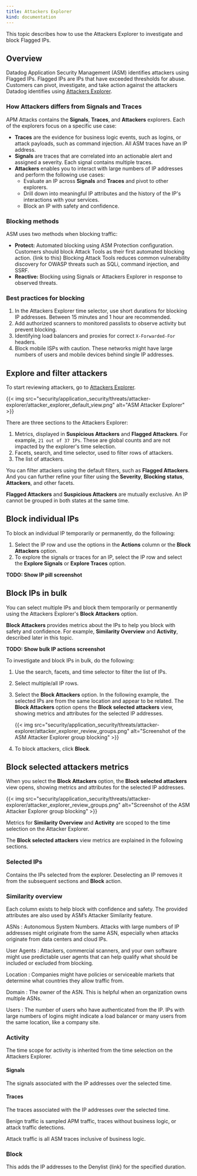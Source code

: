```yaml
---
title: Attackers Explorer
kind: documentation
---
```


This topic describes how to use the Attackers Explorer to investigate and block Flagged IPs.

## Overview

Datadog Application Security Management (ASM) identifies attackers using Flagged IPs. Flagged IPs are IPs that have exceeded thresholds for abuse. Customers can pivot, investigate, and take action against the attackers Datadog identifies using [Attackers Explorer][1]. 

### How Attackers differs from Signals and Traces

APM Attacks contains the **Signals**, **Traces**, and **Attackers** explorers. Each of the explorers focus on a specific use case:

- **Traces** are the evidence for business logic events, such as logins, or attack payloads, such as command injection. All ASM traces have an IP address.
- **Signals** are traces that are correlated into an actionable alert and assigned a severity. Each signal contains multiple traces.
- **Attackers** enables you to interact with large numbers of IP addresses and perform the following use cases:
  - Evaluate an IP across **Signals** and **Traces** and pivot to other explorers.
  - Drill down into meaningful IP attributes and the history of the IP's interactions with your services.
  - Block an IP with safety and confidence.

### Blocking methods

ASM uses two methods when blocking traffic:

- **Protect:** Automated blocking using ASM Protection configuration.
  Customers should block Attack Tools as their first automated blocking action. {link to this} Blocking Attack Tools reduces common vulnerability discovery for OWASP threats such as SQLi, command injection, and SSRF.
- **Reactive:** Blocking using Signals or Attackers Explorer in response to observed threats.

### Best practices for blocking

1. In the Attackers Explorer time selector, use short durations for blocking IP addresses. Between 15 minutes and 1 hour are recommended. 
2. Add authorized scanners to monitored passlists to observe activity but prevent blocking.
3. Identifying load balancers and proxies for correct `X-Forwarded-For` headers.
4. Block mobile ISPs with caution. These networks might have large numbers of users and mobile devices behind single IP addresses.

## Explore and filter attackers

To start reviewing attackers, go to [Attackers Explorer][1].

{{< img src="security/application_security/threats/attacker-explorer/attacker_explorer_default_view.png" alt="ASM Attacker Explorer"  >}}

There are three sections to the Attackers Explorer:

1. Metrics, displayed in **Suspicious Attackers** and **Flagged Attackers**. For example, `21 out of 37 IPs`. These are global counts and are not impacted by the explorer's time selection.
2. Facets, search, and time selector, used to filter rows of attackers.
3. The list of attackers.

You can filter attackers using the default filters, such as **Flagged Attackers**. And you can further refine your filter using the **Severity**, **Blocking status**, **Attackers**, and other facets. 

<div class="alert alert-info"><strong>Flagged Attackers</strong> and <strong>Suspicious Attackers</strong> are mutually exclusive. An IP cannot be grouped in both states at the same time.</a></div>


## Block individual IPs

To block an individual IP temporarily or permanently, do the following:

1. Select the IP row and use the options in the **Actions** column or the **Block Attackers** option.
2. To explore the signals or traces for an IP, select the IP row and select the **Explore Signals** or **Explore Traces** option.

**TODO: Show IP pill screenshot**

## Block IPs in bulk

You can select multiple IPs and block them temporarily or permanently using the Attackers Explorer's **Block Attackers** option. 

**Block Attackers** provides metrics about the IPs to help you block with safety and confidence. For example, **Similarity Overview** and **Activity**, described later in this topic.


**TODO: Show bulk IP actions screenshot**

To investigate and block IPs in bulk, do the following:
1. Use the search, facets, and time selector to filter the list of IPs.
2. Select multiple/all IP rows.
3. Select the **Block Attackers** option.
    In the following example, the selected IPs are from the same location and appear to be related. The **Block Attackers** option opens the **Block selected attackers** view, showing metrics and attributes for the selected IP addresses.

    {{< img src="security/application_security/threats/attacker-explorer/attacker_explorer_review_groups.png" alt="Screenshot of the ASM Attacker Explorer group blocking"  >}}

4. To block attackers, click **Block**.

## Block selected attackers metrics

When you select the **Block Attackers** option, the **Block selected attackers** view opens, showing metrics and attributes for the selected IP addresses.

{{< img src="security/application_security/threats/attacker-explorer/attacker_explorer_review_groups.png" alt="Screenshot of the ASM Attacker Explorer group blocking"  >}}

<div class="alert alert-info">Metrics for <strong>Similarity Overview</strong> and <strong>Activity</strong> are scoped to the time selection on the Attacker Explorer.</a></div>

The **Block selected attackers** view metrics are explained in the following sections.

### Selected IPs

Contains the IPs selected from the explorer. Deselecting an IP removes it from the subsequent sections and **Block** action.

### Similarity overview

Each column exists to help block with confidence and safety. The provided attributes are also used by ASM’s Attacker Similarity feature.

ASNs
: Autonomous System Numbers. Attacks with large numbers of IP addresses might originate from the same ASN, especially when attacks originate from data centers and cloud IPs.

User Agents
: Attackers, commercial scanners, and your own software might use predictable user agents that can help qualify what should be included or excluded from blocking.

Location
: Companies might have policies or serviceable markets that determine what countries they allow traffic from.

Domain
: The owner of the ASN. This is helpful when an organization owns multiple ASNs.

Users
: The number of users who have authenticated from the IP. IPs with large numbers of logins might indicate a load balancer or many users from the same location, like a company site.

### Activity

The time scope for activity is inherited from the time selection on the Attackers Explorer.

#### Signals

The signals associated with the IP addresses over the selected time.

#### Traces

The traces associated with the IP addresses over the selected time. 

Benign traffic is sampled APM traffic, traces without business logic, or attack traffic detections.

Attack traffic is all ASM traces inclusive of business logic.

### Block

This adds the IP addresses to the Denylist {link} for the specified duration.


 
[1]: https://app.datadoghq.com/security/appsec/attackers